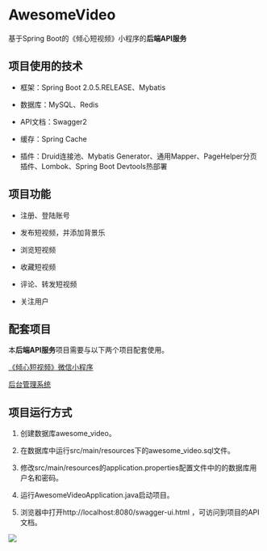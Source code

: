 # AwesomeVideo
基于Spring Boot的《倾心短视频》小程序的**后端API服务**

## 项目使用的技术

- 框架：Spring Boot 2.0.5.RELEASE、Mybatis

- 数据库：MySQL、Redis

- API文档：Swagger2

- 缓存：Spring Cache

- 插件：Druid连接池、Mybatis Generator、通用Mapper、PageHelper分页插件、Lombok、Spring Boot Devtools热部署

## 项目功能
+ 注册、登陆账号

+ 发布短视频，并添加背景乐

+ 浏览短视频

+ 收藏短视频

+ 评论、转发短视频

+ 关注用户

## 配套项目

  本**后端API服务**项目需要与以下两个项目配套使用。

  <a href="https://github.com/lkmc2/AwesomeVideoWxApp">《倾心短视频》微信小程序</a>

  <a href="https://github.com/lkmc2/AwesomeVideoAdmin">后台管理系统</a>

## 项目运行方式

1. 创建数据库awesome_video。

2. 在数据库中运行src/main/resources下的awesome_video.sql文件。

3. 修改src/main/resources的application.properties配置文件中的的数据库用户名和密码。

4. 运行AwesomeVideoApplication.java启动项目。

5. 浏览器中打开http://localhost:8080/swagger-ui.html ，可访问到项目的API文档。

<img src="https://raw.githubusercontent.com/lkmc2/AwesomeVideo/master/picture/swagger2%E6%88%AA%E5%9B%BE.png"/>
